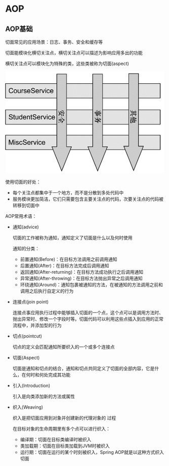# AOP

## AOP基础

切面常见的应用场景：日志、事务、安全和缓存等

切面能模块化横切关注点，横切关注点可以描述为影响应用多出的功能

横切关注点可以模块化为特殊的类，这些类被称为切面(aspect)

![](.\images\切面实现横切关注点的模块化.png)

使用切面的好处：

- 每个关注点都集中于一个地方，而不是分散到多处代码中
- 服务模块更加简洁，它们只需要包含主要关注点的代码，次要关注点的代码被转移到切面中

AOP常用术语：

- 通知(advice)

  切面的工作被称为通知，通知定义了切面是什么以及何时使用

  通知的分类：

  - 前置通知(Before)：在目标方法调用之前调用通知
  - 后置通知(After)：在目标方法完成后调用通知
  - 返回通知(After-returning)：在目标方法成功执行之后调用通知
  - 异常通知(After-throwing)：在目标方法抛出异常之后调用通知
  - 环绕通知(Around)：通知包裹被通知的方法，在被通知的方法调用之前和调用之后执行自定义的行为

- 连接点(join point)

  连接点事应用执行过程中能够插入切面的一个点，这个点可以是调用方法时、抛出异常时、修改一个字段时等。切面代码可以利用这些点插入到应用的正常流程中，并添加型的行为

- 切点(pointcut)

  切点的定义会匹配通知所要织入的一个或多个连接点

- 切面(Aspect)

  切面是通知和切点的结合，通知和切点共同定义了切面的全部内容，它是什么，在何时和何处完成其功能

- 引入(Introduction)

  引入是向类添加新的方法或属性

- 织入(Weaving)

  织入是把切面应用到对象并创建新的代理对象的 过程

  在目标对象的生命周期里有多个点可以进行织入：

  - 编译期：切面在目标类编译时被织入
  - 类加载期：切面在目标类加载到JVM时被织入
  - 运行期：切面在运行的某个时刻被织入，Spring AOP就是以这种方式织入切面

